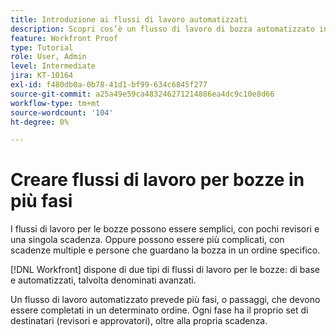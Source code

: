 ```yaml
---
title: Introduzione ai flussi di lavoro automatizzati
description: Scopri cos’è un flusso di lavoro di bozza automatizzato in [!DNL  Workfront] e le differenze rispetto a un flusso di lavoro di base.
feature: Workfront Proof
type: Tutorial
role: User, Admin
level: Intermediate
jira: KT-10164
exl-id: f480db0a-0b78-41d1-bf99-634c6845f277
source-git-commit: a25a49e59ca483246271214886ea4dc9c10e8d66
workflow-type: tm+mt
source-wordcount: '104'
ht-degree: 0%

---
```


# Creare flussi di lavoro per bozze in più fasi

I flussi di lavoro per le bozze possono essere semplici, con pochi revisori e una singola scadenza. Oppure possono essere più complicati, con scadenze multiple e persone che guardano la bozza in un ordine specifico.

[!DNL Workfront] dispone di due tipi di flussi di lavoro per le bozze: di base e automatizzati, talvolta denominati avanzati.

Un flusso di lavoro automatizzato prevede più fasi, o passaggi, che devono essere completati in un determinato ordine. Ogni fase ha il proprio set di destinatari (revisori e approvatori), oltre alla propria scadenza.

<!--
Note by Chuck Middleton, 6-28-22:
This tutorial is an incomplete dulplicate. It should have a video included. Video with MPC ID 335130 does an excellent job of explaining automated workflows, but it was in the Workfront Proof > Administration and setup section of the TOC. I moved it, along with related workflow tutorials, into the Workfront Proof > Proof workflows section. I also removed this tutorial from the TOC.
-->
